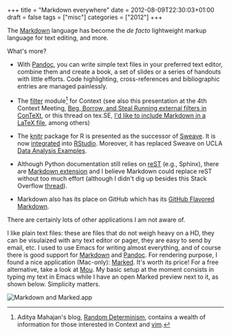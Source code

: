 +++
title = "Markdown everywhere"
date = 2012-08-09T22:30:03+01:00
draft = false
tags = ["misc"]
categories = ["2012"]
+++

The [Markdown](http://daringfireball.net/projects/markdown/) language has become the *de facto* lightweight markup language for text editing, and more.

What's more? 

- With [Pandoc](http://johnmacfarlane.net/pandoc/), you can write simple text files in your preferred text editor, combine them and create a book, a set of slides or a series of handouts with little efforts. Code highlighting, cross-references and bibliographic entries are managed painlessly.
  
- The [filter](https://github.com/adityam/filter) module[^1] for Context (see also this presentation at the 4th Context Meeting, [Beg, Borrow, and Steal Running external filters in ConTeXt](http://bit.ly/S42zdt), or this thread on tex.SE, [I'd like to include Markdown in a LaTeX file](http://tex.stackexchange.com/q/31159/2580), among others)
  
- The [knitr](http://yihui.name/knitr/) package for R is presented as the successor of [Sweave](http://www.statistik.lmu.de/~leisch/Sweave/). It is now [integrated](http://rstudio.org/docs/authoring/using_markdown) into [RStudio](http://rstudio.org/). Moreover, it has replaced Sweave on UCLA [Data Analysis Examples](http://www.ats.ucla.edu/stat/dae/).
  
- Although Python documentation still relies on [reST](http://sphinx.pocoo.org/rest.html) (e.g., Sphinx), there are [Markdown extension](http://freewisdom.org/projects/python-markdown/) and I believe Markdown could replace reST without too much effort (although I didn't dig up besides this Stack Overflow [thread](http://stackoverflow.com/q/2471804/420055)).
  
- Markdown also has its place on GitHub which has its [GitHub Flavored Markdown](http://github.github.com/github-flavored-markdown/).
  
There are certainly lots of other applications I am not aware of.

I like plain text files: these are files that do not weigh heavy on a HD, they can be visulaized with any text editor or pager, they are easy to send by email, etc. I used to use Emacs for writing almost everything, and of course there is good support for [Markdown](http://jblevins.org/projects/markdown-mode/) and [Pandoc](http://wwwuser.gwdg.de/~jkremer/pandoc-mode.html). For rendering purpose, I found a nice application (Mac-only): [Marked](http://markedapp.com/). It's worth its price! For a free alternative, take a look at [Mou](http://mouapp.com/). My basic setup at the moment consists in typing my text in Emacs while I have an open Marked preview next to it, as shown below. Simplicity matters.

![Markdown and Marked.app](/img/20120809114509.png)


[^1]: Aditya Mahajan's blog, [Random Determinism](http://bit.ly/S42M0h), contains a wealth of information for those interested in Context and [vim](http://www.vim.org).
